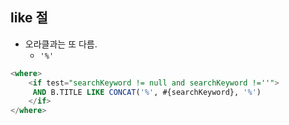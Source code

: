 ## like 절

* 오라클과는 또 다름.
  * `'%'`
```sql
<where>
    <if test="searchKeyword != null and searchKeyword !=''">
     AND B.TITLE LIKE CONCAT('%', #{searchKeyword}, '%')
    </if>
</where>
```
